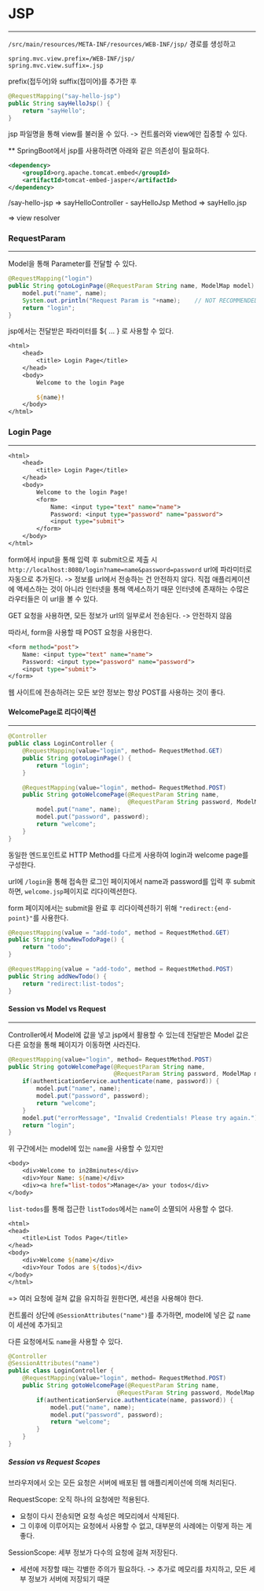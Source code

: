 # JSP
***
`/src/main/resources/META-INF/resources/WEB-INF/jsp/` 경로를 생성하고

```
spring.mvc.view.prefix=/WEB-INF/jsp/  
spring.mvc.view.suffix=.jsp
```
prefix(접두어)와 suffix(접미어)를 추가한 후

``` java
@RequestMapping("say-hello-jsp")  
public String sayHelloJsp() {  
    return "sayHello";  
}
```
jsp 파일명을 통해 view를 불러올 수 있다.
-> 컨트롤러와 view에만 집중할 수 있다.


** SpringBoot에서 jsp를 사용하려면 아래와 같은 의존성이 필요하다.
``` xml
<dependency>  
    <groupId>org.apache.tomcat.embed</groupId>
    <artifactId>tomcat-embed-jasper</artifactId>
</dependency>
```

/say-hello-jsp => sayHelloController - sayHelloJsp Method => sayHello.jsp

=> view resolver


### RequestParam
***
Model을 통해 Parameter를 전달할 수 있다.
``` java
@RequestMapping("login")  
public String gotoLoginPage(@RequestParam String name, ModelMap model) {  
    model.put("name", name);  
    System.out.println("Request Param is "+name);    // NOT RECOMMENDED FOR PROD CODE  
    return "login";  
}
```

jsp에서는 전달받은 파라미터를 ${ ... } 로 사용할 수 있다.
``` jsp
<html>  
    <head>
	    <title> Login Page</title>  
    </head>
    <body>
	    Welcome to the login Page
  
        ${name}!
    </body>  
</html>
```


### Login Page
***
``` jsp
<html>  
    <head>
		<title> Login Page</title>  
    </head>
	<body>
		Welcome to the login Page!  
        <form>  
            Name: <input type="text" name="name">  
            Password: <input type="password" name="password">  
            <input type="submit">  
        </form>
	</body>
</html>
```
form에서 input을 통해 입력 후 submit으로 제출 시
`http://localhost:8080/login?name=name&password=password`
url에 파라미터로 자동으로 추가된다.
-> 정보를 url에서 전송하는 건 안전하지 않다.
직접 애플리케이션에 액세스하는 것이 아니라 인터넷을 통해 액세스하기 때문
인터넷에 존재하는 수많은 라우터들은 이 url을 볼 수 있다.

GET 요청을 사용하면, 모든 정보가 url의 일부로서 전송된다.
-> 안전하지 않음

따라서, form을 사용할 때 POST 요청을 사용한다.
``` jsp
<form method="post">  
    Name: <input type="text" name="name">  
    Password: <input type="password" name="password">  
    <input type="submit">  
</form>
```

웹 사이트에 전송하려는 모든 보안 정보는 항상 POST를 사용하는 것이 좋다.


#### WelcomePage로 리다이렉션
***
``` java
@Controller  
public class LoginController {  
    @RequestMapping(value="login", method= RequestMethod.GET)  
    public String gotoLoginPage() {  
        return "login";  
    }
    
    @RequestMapping(value="login", method= RequestMethod.POST)  
    public String gotoWelcomePage(@RequestParam String name,  
                                  @RequestParam String password, ModelMap model) {  
        model.put("name", name);  
        model.put("password", password);  
        return "welcome";  
    }  
}
```
동일한 엔드포인트로 HTTP Method를 다르게 사용하여
login과 welcome page를 구성한다.

url에 `/login`을 통해 접속한 로그인 페이지에서
name과 password를 입력 후 submit하면, `welcome.jsp`페이지로 리다이렉션한다.



form 페이지에서는 submit을 완료 후
리다이렉션하기 위해 `"redirect:{end-point}"`를 사용한다.
``` java
@RequestMapping(value = "add-todo", method = RequestMethod.GET)  
public String showNewTodoPage() {  
    return "todo";  
}  
  
@RequestMapping(value = "add-todo", method = RequestMethod.POST)  
public String addNewTodo() {  
	return "redirect:list-todos";
}
```


#### Session vs Model vs Request
***
Controller에서 Model에 값을 넣고 jsp에서 활용할 수 있는데
전달받은 Model 값은 다른 요청을 통해 페이지가 이동하면 사라진다.
``` java
@RequestMapping(value="login", method= RequestMethod.POST)  
public String gotoWelcomePage(@RequestParam String name,  
                              @RequestParam String password, ModelMap model) {  
    if(authenticationService.authenticate(name, password)) {  
        model.put("name", name);  
        model.put("password", password);  
        return "welcome";  
    }  
    model.put("errorMessage", "Invalid Credentials! Please try again.");  
    return "login";  
}
```
위 구간에서는 model에 있는 `name`을 사용할 수 있지만
``` jsp
<body>  
    <div>Welcome to in28minutes</div>  
    <div>Your Name: ${name}</div>  
    <div><a href="list-todos">Manage</a> your todos</div>  
</body>
```

`list-todos`를 통해 접근한 `listTodos`에서는 `name`이 소멸되어 사용할 수 없다.
``` jsp
<html>  
<head>  
    <title>List Todos Page</title>  
</head>  
<body>  
    <div>Welcome ${name}</div>  
    <div>Your Todos are ${todos}</div>  
</body>  
</html>
```
=> 여러 요청에 걸쳐 값을 유지하길 원한다면, 세션을 사용해야 한다.

컨트롤러 상단에
`@SessionAttributes("name")`를 추가하면,
model에 넣은 값 `name`이 세션에 추가되고

다른 요청에서도 `name`을 사용할 수 있다.
``` java
@Controller  
@SessionAttributes("name")
public class LoginController {
	@RequestMapping(value="login", method= RequestMethod.POST)  
	public String gotoWelcomePage(@RequestParam String name,  
							   @RequestParam String password, ModelMap model) {  
	    if(authenticationService.authenticate(name, password)) {  
	        model.put("name", name);  
	        model.put("password", password);
	        return "welcome";
		}
	}
}
```

##### Session vs Request Scopes
브라우저에서 오는 모든 요청은 서버에 배포된 웹 애플리케이션에 의해 처리된다. </br>


RequestScope: 오직 하나의 요청에만 적용된다.
- 요청이 다시 전송되면 요청 속성은 메모리에서 삭제된다.
- 그 이후에 이루어지는 요청에서 사용할 수 없고, 대부분의 사례에는 이렇게 하는 게 좋다. </br>

SessionScope: 세부 정보가 다수의 요청에 걸쳐 저장된다.
- 세션에 저장할 때는 각별한 주의가 필요하다.
  -> 추가로 메모리를 차지하고, 모든 세부 정보가 서버에 저장되기 때문
	

